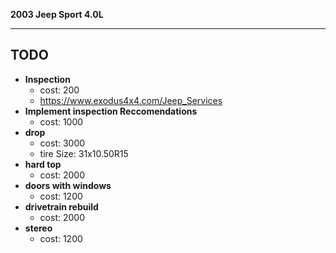 **2003 Jeep Sport 4.0L**
***

## TODO
+ **Inspection**  
  - cost: 200
  - https://www.exodus4x4.com/Jeep_Services
+ **Implement inspection Reccomendations**  
  - cost: 1000
+ **drop**  
  - cost: 3000
  - tire Size: 31x10.50R15 
+ **hard top**  
  - cost: 2000 
+ **doors with windows**  
  - cost: 1200
+ **drivetrain rebuild**  
  - cost: 2000
+ **stereo**  
  - cost: 1200 
